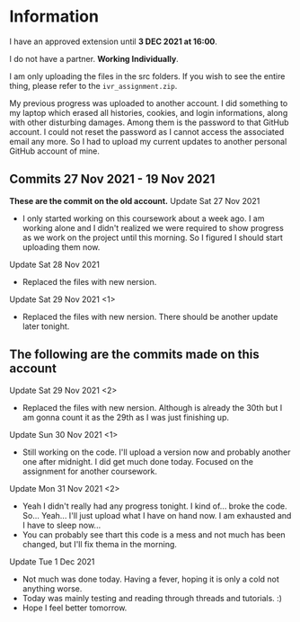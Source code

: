# Information
I have an approved extension until **3 DEC 2021 at 16:00**.

I do not have a partner. **Working Individually**.

I am only uploading the files in the src folders. If you wish to see the entire thing, please refer to the `ivr_assignment.zip`.

My previous progress was uploaded to another account. I did something to my laptop which erased all histories, cookies, and login informations, along with other disturbing damages. Among them is the password to that GitHub account. I could not reset the password as I cannot access the associated email any more. So I had to upload my current updates to another personal GitHub account of mine.

## Commits 27 Nov 2021 - 19 Nov 2021
**These are the commit on the old account.**
Update Sat 27 Nov 2021
- I only started working on this coursework about a week ago. I am working alone and I didn't realized we were required to show progress as we work on the project until this morning. So I figured I should start uploading them now.

Update Sat 28 Nov 2021
- Replaced the files with new nersion.

Update Sat 29 Nov 2021 <1>
- Replaced the files with new nersion. There should be another update later tonight. 



## The following are the commits made on this account
Update Sat 29 Nov 2021 <2>
- Replaced the files with new nersion. Although is already the 30th but I am gonna count it as the 29th as I was just finishing up.

Update Sun 30 Nov 2021 <1>
- Still working on the code. I'll upload a version now and probably another one after midnight. I did get much done today. Focused on the assignment for another coursework.

Update Mon 31 Nov 2021 <2>
- Yeah I didn't really had any progress tonight. I kind of... broke the code. So... Yeah... I'll just upload what I have on hand now. I am exhausted and I have to sleep now...
- You can probably see thart this code is a mess and not much has been changed, but I'll fix thema in the  morning. 

Update Tue 1 Dec 2021
- Not much was done today. Having a fever, hoping it is only a cold not anything worse. 
- Today was mainly testing and reading through threads and tutorials. :)
- Hope I feel better tomorrow.
